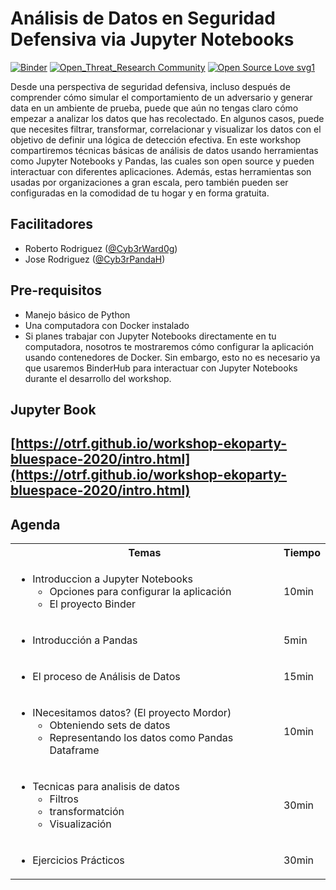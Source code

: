 # Análisis de Datos en Seguridad Defensiva via Jupyter Notebooks

[![Binder](https://mybinder.org/badge_logo.svg)](https://mybinder.org/v2/gh/OTRF/workshop-ekoparty-bluespace-2020/master)
[![Open_Threat_Research Community](https://img.shields.io/badge/Open_Threat_Research-Community-brightgreen.svg)](https://twitter.com/OTR_Community)
[![Open Source Love svg1](https://badges.frapsoft.com/os/v3/open-source.svg?v=103)](https://github.com/ellerbrock/open-source-badges/)


Desde una perspectiva de seguridad defensiva, incluso después de comprender cómo simular el comportamiento de un adversario y generar data en un ambiente de prueba, puede que aún no tengas claro cómo empezar a analizar los datos que has recolectado. En algunos casos, puede que necesites filtrar, transformar, correlacionar y visualizar los datos con el objetivo de definir una lógica de detección efectiva. En este workshop compartiremos técnicas básicas de análisis de datos usando herramientas como Jupyter Notebooks y Pandas, las cuales son open source y pueden interactuar con diferentes aplicaciones. Además, estas herramientas son usadas por organizaciones a gran escala, pero también pueden ser configuradas en la comodidad de tu hogar y en forma gratuita.

## Facilitadores

* Roberto Rodriguez ([@Cyb3rWard0g](https://twitter.com/Cyb3rWard0g))
* Jose Rodriguez ([@Cyb3rPandaH](https://twitter.com/Cyb3rPandaH))

## Pre-requisitos

* Manejo básico de Python
* Una computadora con Docker instalado
* Si planes trabajar con Jupyter Notebooks directamente en tu computadora, nosotros te mostraremos cómo configurar la aplicación usando contenedores de Docker. Sin embargo, esto no es necesario ya que usaremos BinderHub para interactuar con Jupyter Notebooks durante el desarrollo del workshop.

## Jupyter Book

## [https://otrf.github.io/workshop-ekoparty-bluespace-2020/intro.html](https://otrf.github.io/workshop-ekoparty-bluespace-2020/intro.html)

## Agenda

<table>
  <tbody>
    <tr>
      <th align="center">Temas</th>
      <th align="center">Tiempo</th>
    </tr>
    <tr>
      <td>
        <ul>
          <li>Introduccion a Jupyter Notebooks
            <ul>
              <li>Opciones para configurar la aplicación</li>
              <li>El proyecto Binder</li>
            </ul>
          </li>
        </ul> 
      </td>
      <td>10min</td>
    </tr>
    <tr>
      <td>
        <ul>
          <li>Introducción a Pandas</li>
        <ul>
      </td>
      <td>5min</td>
    </tr>
    <tr>
      <td>
        <ul>
          <li>El proceso de Análisis de Datos</li>
        <ul>
      </td>
      <td>15min</td>
    </tr>
    <tr>
      <td>
        <ul>
          <li>INecesitamos datos? (El proyecto Mordor)
            <ul>
              <li>Obteniendo sets de datos</li>
              <li>Representando los datos como Pandas Dataframe</li>
            </ul>
          </li>
        </ul> 
      </td>
      <td>10min</td>
    </tr>
    <tr>
      <td>
        <ul>
          <li>Tecnicas para analisis de datos
            <ul>
              <li>Filtros</li>
              <li>transformatción</li>
              <li>Visualización</li>
            </ul>
          </li>
        </ul> 
      </td>
      <td>30min</td>
    </tr>
    <tr>
      <td>
        <ul>
          <li>Ejercicios Prácticos</li>
        </ul> 
      </td>
      <td>30min</td>
    </tr>
  </tbody>
</table>
